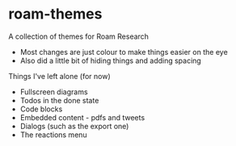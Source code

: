 # roam-themes

A collection of themes for Roam Research

- Most changes are just colour to make things easier on the eye
- Also did a little bit of hiding things and adding spacing

Things I've left alone (for now)

- Fullscreen diagrams
- Todos in the done state
- Code blocks
- Embedded content - pdfs and tweets
- Dialogs (such as the export one)
- The reactions menu
